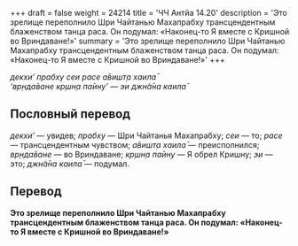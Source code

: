 +++
draft = false
weight = 24214
title = 'ЧЧ Антйа 14.20'
description = 'Это зрелище переполнило Шри Чайтанью Махапрабху трансцендентным блаженством танца раса. Он подумал: «Наконец-то Я вместе с Кришной во Вриндаване!»'
summary = 'Это зрелище переполнило Шри Чайтанью Махапрабху трансцендентным блаженством танца раса. Он подумал: «Наконец-то Я вместе с Кришной во Вриндаване!»'
+++

_декхи’ прабху сеи расе а̄вишт̣а хаила̄  
‘вр̣нда̄ване кр̣шн̣а па̄ину’ — эи джн̃а̄на каила̄_

## Пословный перевод

_декхи’_ — увидев; _прабху_ — Шри Чайтанья Махапрабху; _сеи_ — то; _расе_ — трансцендентным чувством; _а̄вишт̣а_ _хаила̄_ — преисполнился; _вр̣нда̄ване_ — во Вриндаване; _кр̣шн̣а_ _па̄ину_ — Я обрел Кришну; _эи_ — это; _джн̃а̄на_ _каила̄_ — подумал.

## Перевод

**Это зрелище переполнило Шри Чайтанью Махапрабху трансцендентным блаженством танца раса. Он подумал: «Наконец-то Я вместе с Кришной во Вриндаване!»**
